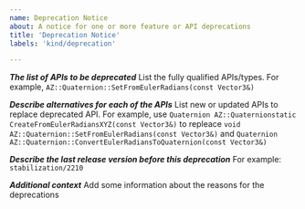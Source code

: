 ```yaml
---
name: Deprecation Notice
about: A notice for one or more feature or API deprecations
title: 'Deprecation Notice'
labels: 'kind/deprecation'

---
```


***The list of APIs to be deprecated***
List the fully qualified APIs/types. For example, `AZ::Quaternion::SetFromEulerRadians(const Vector3&)`

***Describe alternatives for each of the APIs***
List new or updated APIs to replace deprecated API. 
For example, use 
`Quaternion AZ::Quaternionstatic CreateFromEulerRadiansXYZ(const Vector3&)` 
to repleace 
`void AZ::Quaternion::SetFromEulerRadians(const Vector3&)` and `Quaternion AZ::Quaternion::ConvertEulerRadiansToQuaternion(const Vector3&)`

***Describe the last release version before this deprecation***
For example: `stabilization/2210`

***Additional context***
Add some information about the reasons for the deprecations
